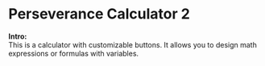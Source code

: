# Perseverance Calculator 2

<strong>Intro:</strong><br/>
This is a calculator with customizable buttons.  It allows you to design math expressions or formulas with variables.
